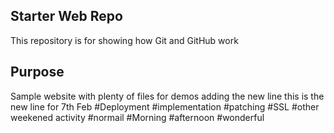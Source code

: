 ## Starter Web Repo

This repository is for showing how Git and GitHub work

## Purpose

Sample website with plenty of files for demos
adding the new line
this is the new line for 7th Feb
#Deployment
#implementation
#patching
#SSL
#other weekened activity 
#normail
#Morning
#afternoon
#wonderful
